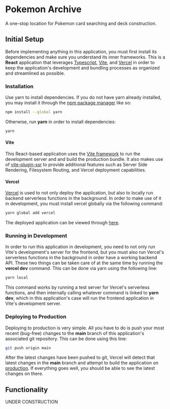 # Pokemon Archive

A one-stop location for Pokemon card searching and deck construction.

## Initial Setup

Before implementing anything in this application, you must first install its dependencies and make sure you understand its inner frameworks. This is a **React** application that leverages [Typescript](https://www.typescriptlang.org), [Vite](https://vitejs.dev), and [Vercel](https://vercel.com) in order to keep the application's development and bundling processes as organized and streamlined as possible.

### Installation

Use yarn to install dependencies. If you do not have yarn already installed, you may install it through the [npm package manager](https://www.npmjs.com) like so:

```bash
npm install --global yarn
```

Otherwise, run **yarn** in order to install dependencies:

```bash
yarn
```

#### Vite

This React-based application uses the [Vite framework](https://vitejs.dev) to run the development server and and build the production bundle. It also makes use of [vite-plugin-ssr](https://vite-plugin-ssr.com) to provide additional features such as Server Side Rendering, Filesystem Routing, and Vercel deployment capabilities.

#### Vercel

[Vercel](https://vercel.com) is used to not only deploy the application, but also to locally run backend serverless functions in the background. In order to make use of it in development, you must install vercel globally via the following command:

```bash
yarn global add vercel
```

The deployed application can be viewed through [here](https://pokemon-archive.vercel.app).

### Running in Development

In order to run this application in development, you need to not only run Vite's development's server for the frontend, but you must also run Vercel's serverless functions in the background in order have a working backend API. These two things can be taken care of at the same time by running the **vercel dev** command. This can be done via yarn using the following line:

```bash
yarn local
```

This command works by running a test server for Vercel's serverless functions, and then internally calling whatever command is linked to **yarn dev**, which in this application's case will run the frontend application in Vite's development server.

### Deploying to Production

Deploying to production is very simple. All you have to do is push your most recent (bug-free) changes to the **main** branch of this application's associated git repository. This can be done using this line:

```bash
git push origin main
```

After the latest changes have been pushed to git, Vercel will detect that latest changes in the **main** branch and attempt to build the application on [production](https://pokemon-archive.vercel.app). If everything goes well, you should be able to see the latest changes on there.

## Functionality

UNDER CONSTRUCTION